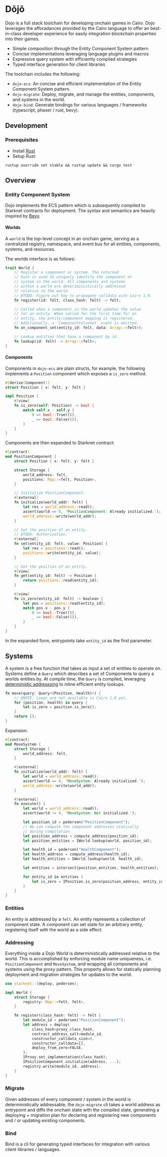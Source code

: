 # Dōjō

Dojo is a full stack toolchain for developing onchain games in Cairo. Dojo leverages the afforadances provided by the Cairo language to offer an best-in-class developer experience for easily integration blockchain properties into their games.

- Simple composition through the Entity Component System pattern
- Concise implementations leveraging language plugins and macros
- Expressive query system with efficiently compiled strategies
- Typed interface generation for client libraries

The toolchain includes the following:
- `dojo-ecs`: An concise and efficient implementation of the Entity Component System pattern.
- `dojo-migrate`: Deploy, migrate, and manage the entities, components, and systems in the world.
- `dojo-bind`: Generate bindings for various languages / frameworks (typescript, phaser / rust, bevy).

## Development
### Prerequisites
- Install [Rust](https://www.rust-lang.org/tools/install)
- Setup Rust:
```
rustup override set stable && rustup update && cargo test
```

## Overview

### Entity Component System

Dojo implements the ECS pattern which is subsequently compiled to Starknet contracts for deployment. The syntax and semantics are heavily inspired by [Bevy](https://bevyengine.org/).

#### Worlds

A `world` is the top-level concept in an onchain game, serving as a centralized registry, namespace, and event bus for all entities, components, systems, and resources.

The worlds interface is as follows:

```rust
trait World {
    // Register a component or system. The returned
    // hash is used to uniquely identify the component or
    // system in the world. All components and systems
    // within a world are deteriministically addressed
    // relative to the world.
    // @TODO: Figure out how to propagate calldata with Cairo 1.0.
    fn register(id: felt, class_hash: felt) -> felt;

    // Called when a component in the world updates the value
    // for an entity. When called for the first time for an 
    // entity, the entity:component mapping is registered.
    // Additionally, a `ComponentValueSet` event is emitted.
    fn on_component_set(entity_id: felt, data: Array::<felt>);

    // Lookup entities that have a component by id.
    fn lookup(id: felt) -> Array::<felt>;
}
```

#### Components

Components in `dojo-ecs` are plain structs, for example, the following implements a `Position` component which exposes a `is_zero` method.

```rust
#[derive(Component)]
struct Position { x: felt, y: felt }

impl Position {
    #[view]
    fn is_zero(self: Position) -> bool {
        match self.x - self.y {
            0 => bool::True(()),
            _ => bool::False(()),
        }
    }
}
```

Components are then expanded to Starknet contract:

```rust
#[contract]
mod PositionComponent {
    struct Position { x: felt, y: felt }

    struct Storage {
        world_address: felt,
        positions: Map::<felt, Position>,
    }

    // Initialize PositionComponent.
    #[external]
    fn initialize(world_addr: felt) {
        let res = world_address::read();
        assert(world == 0, 'PositionComponent: Already initialized.');
        world_address::write(world_addr);
    }

    // Set the position of an entity.
    // @TODO: Authorization.
    #[external]
    fn set(entity_id: felt, value: Position) {
        let res = positions::read();
        positions::write(entity_id, value);
    }

    // Get the position of an entity.
    #[view]
    fn get(entity_id: felt) -> Position {
        return positions::read(entity_id);
    }

    #[view]
    fn is_zero(entity_id: felt) -> boolean {
        let pos = positions::read(entity_id);
        match pos.x - pos.y {
            0 => bool::True(()),
            _ => bool::False(()),
        }
    }
}
```

In the expanded form, entrypoints take `entity_id` as the first parameter.

## Systems

A system is a free function that takes as input a set of entities to operate on. Systems define a `Query` which describes a set of Components to query a worlds entities by. At compile time, the `Query` is compiled, leveraging [deterministic addresssing](#Addressing) to inline efficient entity lookups.

```rust
fn move(query: Query<(Position, Health)>) {
    // @NOTE: Loops are not available in Cairo 1.0 yet.
    for (position, health) in query {
        let is_zero = position.is_zero();
    }
    return ();
}
```

Expansion:

```rust
#[contract]
mod MoveSystem {
    struct Storage {
        world_address: felt,
    }

    #[external]
    fn initialize(world_addr: felt) {
        let world = world_address::read();
        assert(world == 0, 'MoveSystem: Already initialized.');
        world_address::write(world_addr);
    }

    #[external]
    fn execute() {
        let world = world_address::read();
        assert(world != 0, 'MoveSystem: Not initialized.');

        let position_id = pedersen("PositionComponent");
        // We can compute the component addresses statically
        // during compilation.
        let position_address = compute_address(position_id);
        let position_entities = IWorld.lookup(world, position_id);

        let health_id = pedersen("HealthComponent");
        let health_address = compute_address(health_id);
        let health_entities = IWorld.lookup(world, health_id);

        let entities = intersect(position_entities, health_entities);

        for entity_id in entities {
            let is_zero = IPosition.is_zero(position_address, entity_id);
        }
    }
}
```

### Entities

An entity is addressed by a `felt`. An entity represents a collection of component state. A component can set state for an arbitrary entity, registering itself with the world as a side effect.


### Addressing

Everything inside a Dojo World is deterministically addressed relative to the world. This is accomplished by enforcing module name uniqueness, i.e. `PositionComponent` and `MoveSystem`, and wrapping all components and systems using the proxy pattern. This property allows for statically planning deployment and migration strategies for updates to the world.

```rust
use starknet::{deploy, pedersen};

impl World {
    struct Storage {
        registry: Map::<felt, felt>,
    }

    fn register(class_hash: felt) -> felt {
        let module_id = pedersen("PositionComponent");
        let address = deploy(
            class_hash=proxy_class_hash,
            contract_address_salt=module_id,
            constructor_calldata_size=0,
            constructor_calldata=[],
            deploy_from_zero=FALSE,
        );
        IProxy.set_implementation(class_hash);
        IPositionComponent.initialize(address, ...);
        registry.write(module_id, address);
    }
}
```

### Migrate

Given addresses of every component / system in the world is deterministically addressable, the `dojo-migrate` cli takes a world address as entrypoint and diffs the onchain state with the compiled state, generating a deploying + migration plan for declaring and registering new components and / or updating existing components.

### Bind

Bind is a cli for generating typed interfaces for integration with various client libraries / languages.
